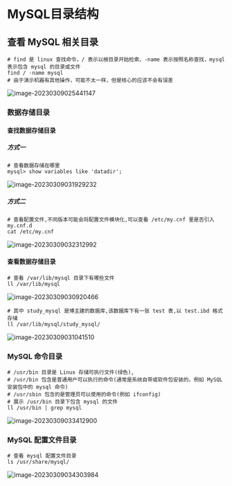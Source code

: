 # MySQL目录结构

## 查看 MySQL 相关目录

```shell
# find 是 linux 查找命令，/ 表示以根目录开始检索，-name 表示按照名称查找，mysql 表示包含 mysql 的目录或文件
find / -name mysql
# 由于演示机器有其他操作，可能不太一样，但是核心的应该不会有误差
```

![image-20230309025441147](https://attach.blog.wen7.online/20241126021911.png)



### 数据存储目录

#### 查找数据存储目录

##### 方式一

```mysql
# 查看数据存储在哪里
mysql> show variables like 'datadir';
```

![image-20230309031929232](C:\Users\Administrator\AppData\Roaming\Typora\typora-user-images\image-20230309031929232.png)

##### 方式二

```shell
# 查看配置文件,不同版本可能会将配置文件模块化,可以查看 /etc/my.cnf 里是否引入 my.cnf.d
cat /etc/my.cnf
```

![image-20230309032312992](https://attach.blog.wen7.online/20241126021917.png)



#### 查看数据存储目录

```shell
# 查看 /var/lib/mysql 目录下有哪些文件
ll /var/lib/mysql
```

![image-20230309030920466](https://attach.blog.wen7.online/20241126021914.png)

```shell
# 其中 study_mysql 是博主建的数据库,该数据库下有一张 test 表,以 test.ibd 格式存储
ll /var/lib/mysql/study_mysql/
```

![image-20230309031041510](C:\Users\Administrator\AppData\Roaming\Typora\typora-user-images\image-20230309031041510.png)



### MySQL 命令目录

```shell
# /usr/bin 目录是 Linux 存储可执行文件(绿色),
# /usr/bin 包含是普通用户可以执行的命令(通常是系统自带或软件包安装的，例如 MySQL安装包中的 mysql 命令)
# /usr/sbin 包含的是管理员可以使用的命令(例如 ifconfig)
# 展示 /usr/bin 目录下包含 mysql 的文件
ll /usr/bin | grep mysql
```

![image-20230309033412900](C:\Users\Administrator\AppData\Roaming\Typora\typora-user-images\image-20230309033412900.png)



### MySQL 配置文件目录

```shell
# 查看 mysql 配置文件目录
ls /usr/share/mysql/
```

![image-20230309034303984](https://attach.blog.wen7.online/20241126021921.png)

